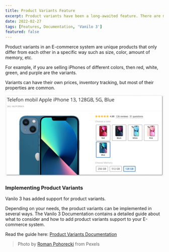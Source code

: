 ```yaml
---
title: Product Variants Feature
excerpt: Product variants have been a long-awaited feature. There are multiple implementation approaches, here they're explained.
date: 2022-02-27
tags: [Features, Documentation, 'Vanilo 3']
featured: false
---
```

Product variants in an E-commerce system are unique products that only differ
from each other in a specific way such as size, color, amount of memory, etc.

For example, if you are selling iPhones of different colors, then red, white,
green, and purple are the variants.

Variants can have their own prices, inventory tracking, but most of their
properties are common.

![product variant links](img/_variant_links.png)

### Implementing Product Variants

Vanilo 3 has added support for product variants.

Depending on your needs, the product variants can be implemented in several ways.
The Vanilo 3 Documentation contains a detailed guide about what to consider and
how to add product variants support to your E-commerce system.

Read the guide here: [Product Variants Documentation](/docs/3.x/product-variants)

> Photo by [Roman Pohorecki](https://www.pexels.com/@romanp?utm_content=attributionCopyText&utm_medium=referral&utm_source=pexels) from Pexels
